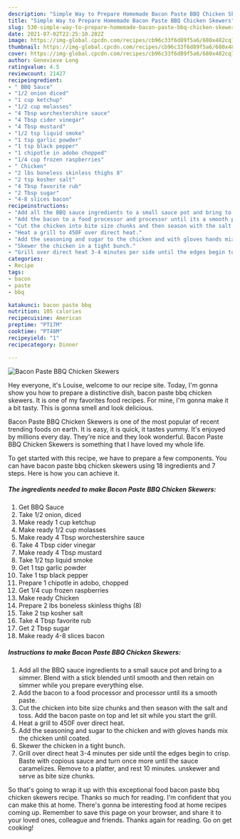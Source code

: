 ```yaml
---
description: "Simple Way to Prepare Homemade Bacon Paste BBQ Chicken Skewers"
title: "Simple Way to Prepare Homemade Bacon Paste BBQ Chicken Skewers"
slug: 530-simple-way-to-prepare-homemade-bacon-paste-bbq-chicken-skewers
date: 2021-07-02T22:25:10.282Z
image: https://img-global.cpcdn.com/recipes/cb96c33f6d89f5a6/680x482cq70/bacon-paste-bbq-chicken-skewers-recipe-main-photo.jpg
thumbnail: https://img-global.cpcdn.com/recipes/cb96c33f6d89f5a6/680x482cq70/bacon-paste-bbq-chicken-skewers-recipe-main-photo.jpg
cover: https://img-global.cpcdn.com/recipes/cb96c33f6d89f5a6/680x482cq70/bacon-paste-bbq-chicken-skewers-recipe-main-photo.jpg
author: Genevieve Long
ratingvalue: 4.5
reviewcount: 21427
recipeingredient:
- " BBQ Sauce"
- "1/2 onion diced"
- "1 cup ketchup"
- "1/2 cup molasses"
- "4 Tbsp worchestershire sauce"
- "4 Tbsp cider vinegar"
- "4 Tbsp mustard"
- "1/2 tsp liquid smoke"
- "1 tsp garlic powder"
- "1 tsp black pepper"
- "1 chipotle in adobo chopped"
- "1/4 cup frozen raspberries"
- " Chicken"
- "2 lbs boneless skinless thighs 8"
- "2 tsp kosher salt"
- "4 Tbsp favorite rub"
- "2 Tbsp sugar"
- "4-8 slices bacon"
recipeinstructions:
- "Add all the BBQ sauce ingredients to a small sauce pot and bring to a simmer. Blend with a stick blended until smooth and then retain on simmer while you prepare everything else."
- "Add the bacon to a food processor and processor until its a smooth paste."
- "Cut the chicken into bite size chunks and then season with the salt and toss. Add the bacon paste on top and let sit while you start the grill."
- "Heat a grill to 450F over direct heat."
- "Add the seasoning and sugar to the chicken and with gloves hands mix the chicken until coated."
- "Skewer the chicken in a tight bunch."
- "Grill over direct heat 3-4 minutes per side until the edges begin to crisp. Baste with copious sauce and turn once more until the sauce caramelizes. Remove to a platter, and rest 10 minutes. unskewer and serve as bite size chunks."
categories:
- Recipe
tags:
- bacon
- paste
- bbq

katakunci: bacon paste bbq 
nutrition: 105 calories
recipecuisine: American
preptime: "PT17M"
cooktime: "PT48M"
recipeyield: "1"
recipecategory: Dinner

---
```



![Bacon Paste BBQ Chicken Skewers](https://img-global.cpcdn.com/recipes/cb96c33f6d89f5a6/680x482cq70/bacon-paste-bbq-chicken-skewers-recipe-main-photo.jpg)

Hey everyone, it's Louise, welcome to our recipe site. Today, I'm gonna show you how to prepare a distinctive dish, bacon paste bbq chicken skewers. It is one of my favorites food recipes. For mine, I'm gonna make it a bit tasty. This is gonna smell and look delicious.

Bacon Paste BBQ Chicken Skewers is one of the most popular of recent trending foods on earth. It is easy, it is quick, it tastes yummy. It's enjoyed by millions every day. They're nice and they look wonderful. Bacon Paste BBQ Chicken Skewers is something that I have loved my whole life.




To get started with this recipe, we have to prepare a few components. You can have bacon paste bbq chicken skewers using 18 ingredients and 7 steps. Here is how you can achieve it.

<!--inarticleads1-->

##### The ingredients needed to make Bacon Paste BBQ Chicken Skewers:

1. Get  BBQ Sauce
1. Take 1/2 onion, diced
1. Make ready 1 cup ketchup
1. Make ready 1/2 cup molasses
1. Make ready 4 Tbsp worchestershire sauce
1. Take 4 Tbsp cider vinegar
1. Make ready 4 Tbsp mustard
1. Take 1/2 tsp liquid smoke
1. Get 1 tsp garlic powder
1. Take 1 tsp black pepper
1. Prepare 1 chipotle in adobo, chopped
1. Get 1/4 cup frozen raspberries
1. Make ready  Chicken
1. Prepare 2 lbs boneless skinless thighs (8)
1. Take 2 tsp kosher salt
1. Take 4 Tbsp favorite rub
1. Get 2 Tbsp sugar
1. Make ready 4-8 slices bacon




<!--inarticleads2-->

##### Instructions to make Bacon Paste BBQ Chicken Skewers:

1. Add all the BBQ sauce ingredients to a small sauce pot and bring to a simmer. Blend with a stick blended until smooth and then retain on simmer while you prepare everything else.
1. Add the bacon to a food processor and processor until its a smooth paste.
1. Cut the chicken into bite size chunks and then season with the salt and toss. Add the bacon paste on top and let sit while you start the grill.
1. Heat a grill to 450F over direct heat.
1. Add the seasoning and sugar to the chicken and with gloves hands mix the chicken until coated.
1. Skewer the chicken in a tight bunch.
1. Grill over direct heat 3-4 minutes per side until the edges begin to crisp. Baste with copious sauce and turn once more until the sauce caramelizes. Remove to a platter, and rest 10 minutes. unskewer and serve as bite size chunks.




So that's going to wrap it up with this exceptional food bacon paste bbq chicken skewers recipe. Thanks so much for reading. I'm confident that you can make this at home. There's gonna be interesting food at home recipes coming up. Remember to save this page on your browser, and share it to your loved ones, colleague and friends. Thanks again for reading. Go on get cooking!
